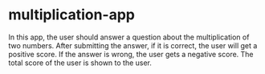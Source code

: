 # multiplication-app
In this app, the user should answer a question about the multiplication of two numbers. After submitting the answer, if it is correct, the user will get a positive score. If the answer is wrong, the user gets a negative score. The total score of the user is shown to the user.
